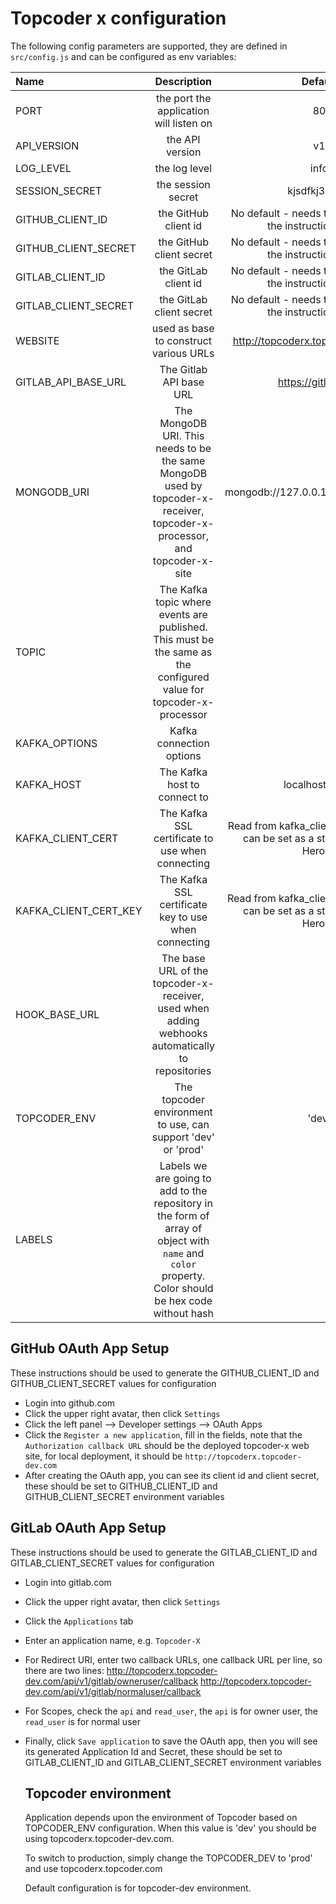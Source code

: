 # Topcoder x configuration

The following config parameters are supported, they are defined in `src/config.js` and can be configured as env variables:


| Name                                   | Description                                | Default                          |
| :------------------------------------- | :----------------------------------------: | :------------------------------: |
| PORT                                   | the port the application will listen on    | 80                              |
| API_VERSION                            | the API version                            | v1                             |
| LOG_LEVEL                              | the log level                              | info                            |
| SESSION_SECRET                         | the session secret                         | kjsdfkj34857                     |
| GITHUB_CLIENT_ID                       | the GitHub client id                       | No default - needs to be set up using the instructions below                                 |
| GITHUB_CLIENT_SECRET                   | the GitHub client secret                   | No default - needs to be set up using the instructions below                                                         |
| GITLAB_CLIENT_ID                       | the GitLab client id                       | No default - needs to be set up using the instructions below                                                           |
| GITLAB_CLIENT_SECRET                   | the GitLab client secret                   | No default - needs to be set up using the instructions below                                                             |
| WEBSITE                                | used as base to construct various URLs     | http://topcoderx.topcoder-dev.com/ |
| GITLAB_API_BASE_URL                    | The Gitlab API base URL                    | https://gitlab.com|
| MONGODB_URI                            | The MongoDB URI.  This needs to be the same MongoDB used by topcoder-x-receiver, topcoder-x-processor, and topcoder-x-site                           | mongodb://127.0.0.1:27017/topcoderx |
|TOPIC  | The Kafka topic where events are published.  This must be the same as the configured value for topcoder-x-processor| |
|KAFKA_OPTIONS | Kafka connection options| |
|KAFKA_HOST | The Kafka host to connect to| localhost:9092 |
|KAFKA_CLIENT_CERT | The Kafka SSL certificate to use when connecting| Read from kafka_client.cer file, but this can be set as a string like it is on Heroku |
|KAFKA_CLIENT_CERT_KEY | The Kafka SSL certificate key to use when connecting| Read from kafka_client.key file, but this can be set as a string like it is on Heroku|
| HOOK_BASE_URL            | The base URL of the topcoder-x-receiver, used when adding webhooks automatically to repositories | |
| TOPCODER_ENV | The topcoder environment to use, can support 'dev' or 'prod' | 'dev'                     |
|LABELS| Labels we are going to add to the repository in the form of array of object with `name` and `color` property. Color should be hex code without hash||

## GitHub OAuth App Setup

These instructions should be used to generate the GITHUB_CLIENT_ID and GITHUB_CLIENT_SECRET values for configuration

- Login into github.com
- Click the upper right avatar, then click `Settings`
- Click the left panel --> Developer settings --> OAuth Apps
- Click the `Register a new application`, fill in the fields,
  note that the `Authorization callback URL` should be the deployed topcoder-x web site,
  for local deployment, it should be `http://topcoderx.topcoder-dev.com`
- After creating the OAuth app, you can see its client id and client secret,
  these should be set to GITHUB_CLIENT_ID and GITHUB_CLIENT_SECRET environment variables

## GitLab OAuth App Setup

These instructions should be used to generate the GITLAB_CLIENT_ID and GITLAB_CLIENT_SECRET values for configuration


- Login into gitlab.com
- Click the upper right avatar, then click `Settings`
- Click the `Applications` tab
- Enter an application name, e.g. `Topcoder-X`
- For Redirect URI, enter two callback URLs, one callback URL per line, so there are two lines:
  http://topcoderx.topcoder-dev.com/api/v1/gitlab/owneruser/callback
  http://topcoderx.topcoder-dev.com/api/v1/gitlab/normaluser/callback
- For Scopes, check the `api` and `read_user`, the `api` is for owner user, the `read_user` is for normal user
- Finally, click `Save application` to save the OAuth app, then you will see its generated Application Id and Secret,
  these should be set to GITLAB_CLIENT_ID and GITLAB_CLIENT_SECRET environment variables

  ## Topcoder environment

  Application depends upon the environment of Topcoder based on TOPCODER_ENV configuration. When this value is 'dev' you should be using topcoderx.topcoder-dev.com.

  To switch to production, simply change the TOPCODER_DEV to 'prod' and use topcoderx.topcoder.com

  Default configuration is for topcoder-dev environment.

